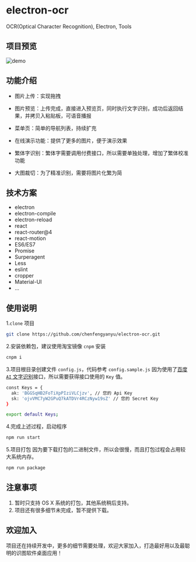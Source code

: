 # electron-ocr
OCR(Optical Character Recognition), Electron, Tools

## 项目预览
![demo](https://github.com/chenfengyanyu/electron-ocr/blob/master/temp/screen.gif)

## 功能介绍
- 图片上传：实现拖拽
<!-- ![上传页](https://github.com/chenfengyanyu/electron-ocr/blob/master/temp/sc0.png) -->
- 图片预览：上传完成，直接进入预览页，同时执行文字识别，成功后返回结果，并拷贝入粘贴板，可语音播报
<!-- ![预览页](https://github.com/chenfengyanyu/electron-ocr/blob/master/temp/sc1.png) -->
- 菜单页：简单的导航列表，持续扩充
<!-- ![菜单页](https://github.com/chenfengyanyu/electron-ocr/blob/master/temp/sc5.png) -->
- 在线演示功能：提供了更多的图片，便于演示效果
<!-- ![图片示例](https://github.com/chenfengyanyu/electron-ocr/blob/master/temp/sc6.gif) -->
- 繁体字识别：繁体字需要调用付费接口，所以需要单独处理，增加了繁体校准功能
<!-- ![繁体字图片](https://github.com/chenfengyanyu/electron-ocr/blob/master/temp/sc4.png) -->
- 大图裁切：为了精准识别，需要将图片化繁为简

## 技术方案
- electron
- electron-compile
- electron-reload
- react
- react-router@4
- react-motion
- ES6/ES7
- Promise
- Surperagent
- Less
- eslint
- cropper
- Material-UI
- ...

## 使用说明
1.`clone` 项目
```bash
git clone https://github.com/chenfengyanyu/electron-ocr.git
```

2.安装依赖包，建议使用淘宝镜像 `cnpm` 安装
```bash
cnpm i
```

3.项目根目录创建文件 `config.js`，代码参考 `config.sample.js`
因为使用了[百度 `AI` 文字识别](https://login.bce.baidu.com/?account=&redirect=http%3A%2F%2Fconsole.bce.baidu.com%2Fiam%2F)接口，所以需要获得接口使用的 `Key` 值。
```bash
const Keys = {
  ak: 'BGGSqHB2FoTiXpPIziVLCjzv', // 您的 Api Key
  sk: 'ojvVMC7yW2GPuQ7kATDVr4RCzNyw19sZ' // 您的 Secret Key
}

export default Keys;
```

4.完成上述过程，启动程序
```bash
npm run start
```

5.项目打包
因为要下载打包的二进制文件，所以会很慢，而且打包过程会占用较大系统内存。
```bash
npm run package
```

## 注意事项
1. 暂时只支持 OS X 系统的打包，其他系统稍后支持。
2. 项目还有很多细节未完成，暂不提供下载。

## 欢迎加入
项目还在持续开发中，更多的细节需要处理，欢迎大家加入，打造最好用以及最聪明的识图软件桌面应用！
